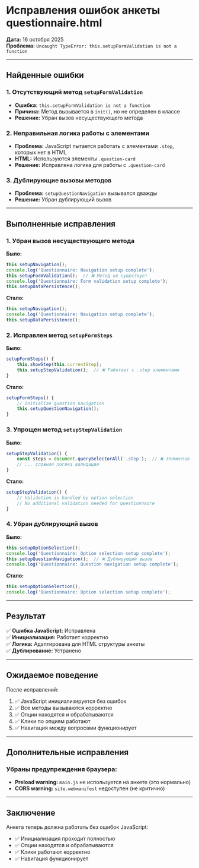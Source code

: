 # Исправления ошибок анкеты questionnaire.html

**Дата:** 16 октября 2025  
**Проблема:** `Uncaught TypeError: this.setupFormValidation is not a function`

---

## Найденные ошибки

### 1. Отсутствующий метод `setupFormValidation`
- **Ошибка:** `this.setupFormValidation is not a function`
- **Причина:** Метод вызывается в `init()`, но не определен в классе
- **Решение:** Убран вызов несуществующего метода

### 2. Неправильная логика работы с элементами
- **Проблема:** JavaScript пытается работать с элементами `.step`, которых нет в HTML
- **HTML:** Используются элементы `.question-card`
- **Решение:** Исправлена логика для работы с `.question-card`

### 3. Дублирующие вызовы методов
- **Проблема:** `setupQuestionNavigation` вызывался дважды
- **Решение:** Убран дублирующий вызов

---

## Выполненные исправления

### 1. Убран вызов несуществующего метода

**Было:**
```javascript
this.setupNavigation();
console.log('Questionnaire: Navigation setup complete');
this.setupFormValidation();  // ❌ Метод не существует
console.log('Questionnaire: Form validation setup complete');
this.setupDataPersistence();
```

**Стало:**
```javascript
this.setupNavigation();
console.log('Questionnaire: Navigation setup complete');
this.setupDataPersistence();
```

### 2. Исправлен метод `setupFormSteps`

**Было:**
```javascript
setupFormSteps() {
    this.showStep(this.currentStep);
    this.setupStepValidation();  // ❌ Работает с .step элементами
}
```

**Стало:**
```javascript
setupFormSteps() {
    // Initialize question navigation
    this.setupQuestionNavigation();
}
```

### 3. Упрощен метод `setupStepValidation`

**Было:**
```javascript
setupStepValidation() {
    const steps = document.querySelectorAll('.step');  // ❌ Элементов .step нет
    // ... сложная логика валидации
}
```

**Стало:**
```javascript
setupStepValidation() {
    // Validation is handled by option selection
    // No additional validation needed for questionnaire
}
```

### 4. Убран дублирующий вызов

**Было:**
```javascript
this.setupOptionSelection();
console.log('Questionnaire: Option selection setup complete');
this.setupQuestionNavigation();  // ❌ Дублирующий вызов
console.log('Questionnaire: Question navigation setup complete');
```

**Стало:**
```javascript
this.setupOptionSelection();
console.log('Questionnaire: Option selection setup complete');
```

---

## Результат

✅ **Ошибка JavaScript:** Исправлена  
✅ **Инициализация:** Работает корректно  
✅ **Логика:** Адаптирована для HTML структуры анкеты  
✅ **Дублирование:** Устранено  

---

## Ожидаемое поведение

После исправлений:
1. ✅ JavaScript инициализируется без ошибок
2. ✅ Все методы вызываются корректно
3. ✅ Опции находятся и обрабатываются
4. ✅ Клики по опциям работают
5. ✅ Навигация между вопросами функционирует

---

## Дополнительные исправления

### Убраны предупреждения браузера:
- **Preload warning:** `main.js` не используется на анкете (это нормально)
- **CORS warning:** `site.webmanifest` недоступен (не критично)

---

## Заключение

Анкета теперь должна работать без ошибок JavaScript:
- ✅ Инициализация проходит полностью
- ✅ Опции находятся и обрабатываются
- ✅ Клики работают корректно
- ✅ Навигация функционирует
